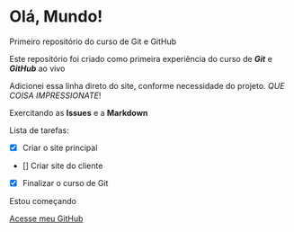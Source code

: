 # Olá, Mundo!
Primeiro repositório do curso de Git e GitHub

Este repositório foi criado como primeira experiência do curso de **_Git_** e **_GitHub_** ao vivo

Adicionei essa linha direto do site, conforme necessidade do projeto. _QUE COISA IMPRESSIONATE_!

Exercitando as **Issues** e a **Markdown**

Lista de tarefas:
- [X] Criar o site principal
- [] Criar site do cliente
- [X] Finalizar o curso de Git 

Estou começando

[Acesse meu GitHub](https://github.com/Manuelema3)


